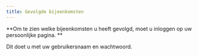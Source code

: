 ```yaml
---
title: Gevolgde bijeenkomsten
---
```

**Om te zien welke bijeenkomsten u heeft gevolgd, moet u inloggen op uw persoonlijke pagina. **

Dit doet u met uw gebruikersnaam en wachtwoord.

<link-container>
<link-button link='{"name": "Inloggen","url": "/licenties/welke-licentie-heb-ik-nodig"}'></link-button>
<link-button link='{"name": "Inloggegevens kwijt","url": "/mijn-bureau-erkenningen/inloggegevens-kwijt"}'></link-button>
</link-container>
